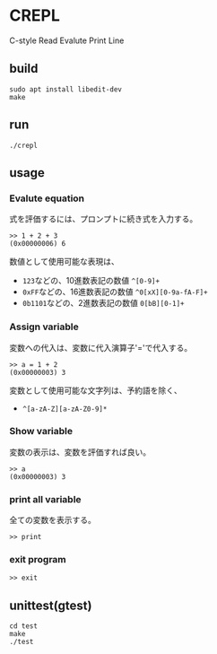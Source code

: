 # CREPL
C-style Read Evalute Print Line

## build
```
sudo apt install libedit-dev
make
```

## run
```
./crepl
```

## usage

### Evalute equation
式を評価するには、プロンプトに続き式を入力する。
```
>> 1 + 2 + 3
(0x00000006) 6
```
数値として使用可能な表現は、
- `123`などの、10進数表記の数値 `^[0-9]+`
- `0xFF`などの、16進数表記の数値 `^0[xX][0-9a-fA-F]+`
- `0b1101`などの、2進数表記の数値 `0[bB][0-1]+`

### Assign variable
変数への代入は、変数に代入演算子'='で代入する。
```
>> a = 1 + 2
(0x00000003) 3
```
変数として使用可能な文字列は、予約語を除く、
- `^[a-zA-Z][a-zA-Z0-9]*`

### Show variable
変数の表示は、変数を評価すれば良い。
```
>> a
(0x00000003) 3
```

### print all variable
全ての変数を表示する。
```
>> print
```
### exit program
```
>> exit
```

## unittest(gtest)
```
cd test
make
./test
```
